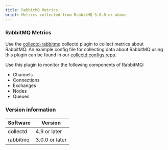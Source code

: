 ```yaml
---
title: RabbitMQ Metrics
brief: Metrics collected from RabbitMQ 3.0.0 or above
---
```

### RabbitMQ Metrics

Use the [collectd-rabbitmq](https://github.com/signalfx/collectd-rabbitmq) collectd plugin to collect metrics about RabbitMQ. An example config file for collecting data about RabbitMQ using this plugin can be found in our [collectd configs repo](https://github.com/signalfx/signalfx-collectd-configs/blob/master/managed_config/10-rabbitmq.conf).

Use this plugin to monitor the following components of RabbitMQ:

* Channels
* Connections
* Exchanges
* Nodes
* Queues


### Version information

| Software  | Version        |
|-----------|----------------|
| collectd  |  4.9 or later  |
| rabbitmq  | 3.0.0 or later |
